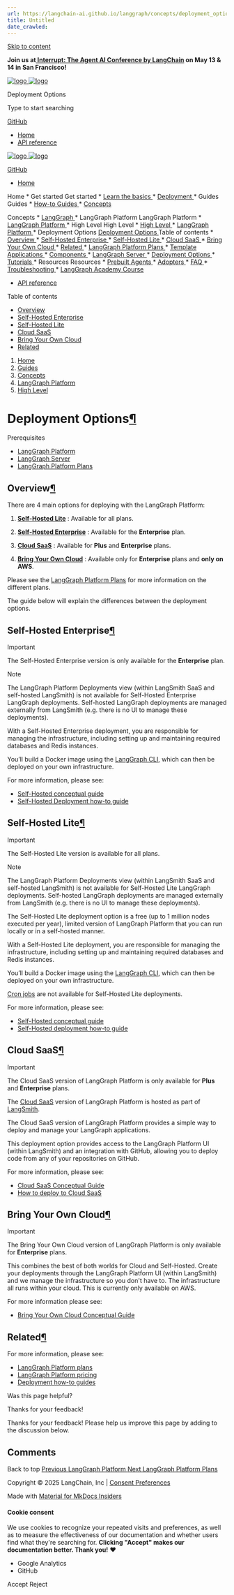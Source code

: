 ```yaml
---
url: https://langchain-ai.github.io/langgraph/concepts/deployment_options/
title: Untitled
date_crawled: 
---
```


[ Skip to content ](https://langchain-ai.github.io/langgraph/concepts/deployment_options/#deployment-options)

**Join us at[ Interrupt: The Agent AI Conference by LangChain](https://interrupt.langchain.com/) on May 13 & 14 in San Francisco!**

[ ![logo](https://langchain-ai.github.io/langgraph/static/wordmark_dark.svg) ![logo](https://langchain-ai.github.io/langgraph/static/wordmark_light.svg) ](https://langchain-ai.github.io/langgraph/)

Deployment Options 

[ ](https://langchain-ai.github.io/langgraph/concepts/deployment_options/?q= "Share")

Type to start searching

[ GitHub  ](https://github.com/langchain-ai/langgraph "Go to repository")

  * [ Home ](https://langchain-ai.github.io/langgraph/)
  * [ API reference ](https://langchain-ai.github.io/langgraph/reference/graphs/)



[ ![logo](https://langchain-ai.github.io/langgraph/static/wordmark_dark.svg) ![logo](https://langchain-ai.github.io/langgraph/static/wordmark_light.svg) ](https://langchain-ai.github.io/langgraph/)

[ GitHub  ](https://github.com/langchain-ai/langgraph "Go to repository")

  * [ Home  ](https://langchain-ai.github.io/langgraph/)

Home 
    * Get started  Get started 
      * [ Learn the basics  ](https://langchain-ai.github.io/langgraph/tutorials/introduction/)
      * [ Deployment  ](https://langchain-ai.github.io/langgraph/tutorials/deployment/)
    * Guides  Guides 
      * [ How-to Guides  ](https://langchain-ai.github.io/langgraph/how-tos/)
      * [ Concepts  ](https://langchain-ai.github.io/langgraph/concepts/)

Concepts 
        * [ LangGraph  ](https://langchain-ai.github.io/langgraph/concepts#langgraph)
        * LangGraph Platform  LangGraph Platform 
          * [ LangGraph Platform  ](https://langchain-ai.github.io/langgraph/concepts#langgraph-platform)
          * High Level  High Level 
            * [ High Level  ](https://langchain-ai.github.io/langgraph/concepts#high-level)
            * [ LangGraph Platform  ](https://langchain-ai.github.io/langgraph/concepts/langgraph_platform/)
            * Deployment Options  [ Deployment Options  ](https://langchain-ai.github.io/langgraph/concepts/deployment_options/) Table of contents 
              * [ Overview  ](https://langchain-ai.github.io/langgraph/concepts/deployment_options/#overview)
              * [ Self-Hosted Enterprise  ](https://langchain-ai.github.io/langgraph/concepts/deployment_options/#self-hosted-enterprise)
              * [ Self-Hosted Lite  ](https://langchain-ai.github.io/langgraph/concepts/deployment_options/#self-hosted-lite)
              * [ Cloud SaaS  ](https://langchain-ai.github.io/langgraph/concepts/deployment_options/#cloud-saas)
              * [ Bring Your Own Cloud  ](https://langchain-ai.github.io/langgraph/concepts/deployment_options/#bring-your-own-cloud)
              * [ Related  ](https://langchain-ai.github.io/langgraph/concepts/deployment_options/#related)
            * [ LangGraph Platform Plans  ](https://langchain-ai.github.io/langgraph/concepts/plans/)
            * [ Template Applications  ](https://langchain-ai.github.io/langgraph/concepts/template_applications/)
          * [ Components  ](https://langchain-ai.github.io/langgraph/concepts#components)
          * [ LangGraph Server  ](https://langchain-ai.github.io/langgraph/concepts#langgraph-server)
          * [ Deployment Options  ](https://langchain-ai.github.io/langgraph/concepts#deployment-options)
      * [ Tutorials  ](https://langchain-ai.github.io/langgraph/tutorials/)
    * Resources  Resources 
      * [ Prebuilt Agents  ](https://langchain-ai.github.io/langgraph/prebuilt/)
      * [ Adopters  ](https://langchain-ai.github.io/langgraph/adopters/)
      * [ FAQ  ](https://langchain-ai.github.io/langgraph/concepts/faq/)
      * [ Troubleshooting  ](https://langchain-ai.github.io/langgraph/troubleshooting/errors/)
      * [ LangGraph Academy Course  ](https://academy.langchain.com/courses/intro-to-langgraph)
  * [ API reference  ](https://langchain-ai.github.io/langgraph/reference/graphs/)



Table of contents 

  * [ Overview  ](https://langchain-ai.github.io/langgraph/concepts/deployment_options/#overview)
  * [ Self-Hosted Enterprise  ](https://langchain-ai.github.io/langgraph/concepts/deployment_options/#self-hosted-enterprise)
  * [ Self-Hosted Lite  ](https://langchain-ai.github.io/langgraph/concepts/deployment_options/#self-hosted-lite)
  * [ Cloud SaaS  ](https://langchain-ai.github.io/langgraph/concepts/deployment_options/#cloud-saas)
  * [ Bring Your Own Cloud  ](https://langchain-ai.github.io/langgraph/concepts/deployment_options/#bring-your-own-cloud)
  * [ Related  ](https://langchain-ai.github.io/langgraph/concepts/deployment_options/#related)



  1. [ Home  ](https://langchain-ai.github.io/langgraph/)
  2. [ Guides  ](https://langchain-ai.github.io/langgraph/how-tos/)
  3. [ Concepts  ](https://langchain-ai.github.io/langgraph/concepts/)
  4. [ LangGraph Platform  ](https://langchain-ai.github.io/langgraph/concepts#langgraph-platform)
  5. [ High Level  ](https://langchain-ai.github.io/langgraph/concepts#high-level)

[ ](https://github.com/langchain-ai/langgraph/edit/main/docs/docs/concepts/deployment_options.md "Edit this page")

# Deployment Options[¶](https://langchain-ai.github.io/langgraph/concepts/deployment_options/#deployment-options "Permanent link")

Prerequisites

  * [LangGraph Platform](https://langchain-ai.github.io/langgraph/concepts/langgraph_platform/)
  * [LangGraph Server](https://langchain-ai.github.io/langgraph/concepts/langgraph_server/)
  * [LangGraph Platform Plans](https://langchain-ai.github.io/langgraph/concepts/plans/)



## Overview[¶](https://langchain-ai.github.io/langgraph/concepts/deployment_options/#overview "Permanent link")

There are 4 main options for deploying with the LangGraph Platform:

  1. **[Self-Hosted Lite](https://langchain-ai.github.io/langgraph/concepts/deployment_options/#self-hosted-lite)** : Available for all plans.

  2. **[Self-Hosted Enterprise](https://langchain-ai.github.io/langgraph/concepts/deployment_options/#self-hosted-enterprise)** : Available for the **Enterprise** plan.

  3. **[Cloud SaaS](https://langchain-ai.github.io/langgraph/concepts/deployment_options/#cloud-saas)** : Available for **Plus** and **Enterprise** plans.

  4. **[Bring Your Own Cloud](https://langchain-ai.github.io/langgraph/concepts/deployment_options/#bring-your-own-cloud)** : Available only for **Enterprise** plans and **only on AWS**.




Please see the [LangGraph Platform Plans](https://langchain-ai.github.io/langgraph/concepts/plans/) for more information on the different plans.

The guide below will explain the differences between the deployment options.

## Self-Hosted Enterprise[¶](https://langchain-ai.github.io/langgraph/concepts/deployment_options/#self-hosted-enterprise "Permanent link")

Important

The Self-Hosted Enterprise version is only available for the **Enterprise** plan.

Note

The LangGraph Platform Deployments view (within LangSmith SaaS and self-hosted LangSmith) is not available for Self-Hosted Enterprise LangGraph deployments. Self-hosted LangGraph deployments are managed externally from LangSmith (e.g. there is no UI to manage these deployments).

With a Self-Hosted Enterprise deployment, you are responsible for managing the infrastructure, including setting up and maintaining required databases and Redis instances.

You’ll build a Docker image using the [LangGraph CLI](https://langchain-ai.github.io/langgraph/concepts/langgraph_cli/), which can then be deployed on your own infrastructure.

For more information, please see:

  * [Self-Hosted conceptual guide](https://langchain-ai.github.io/langgraph/concepts/self_hosted/)
  * [Self-Hosted Deployment how-to guide](https://langchain-ai.github.io/langgraph/how-tos/deploy-self-hosted/)



## Self-Hosted Lite[¶](https://langchain-ai.github.io/langgraph/concepts/deployment_options/#self-hosted-lite "Permanent link")

Important

The Self-Hosted Lite version is available for all plans.

Note

The LangGraph Platform Deployments view (within LangSmith SaaS and self-hosted LangSmith) is not available for Self-Hosted Lite LangGraph deployments. Self-hosted LangGraph deployments are managed externally from LangSmith (e.g. there is no UI to manage these deployments).

The Self-Hosted Lite deployment option is a free (up to 1 million nodes executed per year), limited version of LangGraph Platform that you can run locally or in a self-hosted manner.

With a Self-Hosted Lite deployment, you are responsible for managing the infrastructure, including setting up and maintaining required databases and Redis instances.

You’ll build a Docker image using the [LangGraph CLI](https://langchain-ai.github.io/langgraph/concepts/langgraph_cli/), which can then be deployed on your own infrastructure.

[Cron jobs](https://langchain-ai.github.io/langgraph/cloud/how-tos/cron_jobs/) are not available for Self-Hosted Lite deployments.

For more information, please see:

  * [Self-Hosted conceptual guide](https://langchain-ai.github.io/langgraph/concepts/self_hosted/)
  * [Self-Hosted deployment how-to guide](https://langchain-ai.github.io/langgraph/how-tos/deploy-self-hosted/)



## Cloud SaaS[¶](https://langchain-ai.github.io/langgraph/concepts/deployment_options/#cloud-saas "Permanent link")

Important

The Cloud SaaS version of LangGraph Platform is only available for **Plus** and **Enterprise** plans.

The [Cloud SaaS](https://langchain-ai.github.io/langgraph/concepts/langgraph_cloud/) version of LangGraph Platform is hosted as part of [LangSmith](https://smith.langchain.com/).

The Cloud SaaS version of LangGraph Platform provides a simple way to deploy and manage your LangGraph applications.

This deployment option provides access to the LangGraph Platform UI (within LangSmith) and an integration with GitHub, allowing you to deploy code from any of your repositories on GitHub.

For more information, please see:

  * [Cloud SaaS Conceptual Guide](https://langchain-ai.github.io/langgraph/concepts/langgraph_cloud/)
  * [How to deploy to Cloud SaaS](https://langchain-ai.github.io/langgraph/cloud/deployment/cloud/)



## Bring Your Own Cloud[¶](https://langchain-ai.github.io/langgraph/concepts/deployment_options/#bring-your-own-cloud "Permanent link")

Important

The Bring Your Own Cloud version of LangGraph Platform is only available for **Enterprise** plans.

This combines the best of both worlds for Cloud and Self-Hosted. Create your deployments through the LangGraph Platform UI (within LangSmith) and we manage the infrastructure so you don't have to. The infrastructure all runs within your cloud. This is currently only available on AWS.

For more information please see:

  * [Bring Your Own Cloud Conceptual Guide](https://langchain-ai.github.io/langgraph/concepts/bring_your_own_cloud/)



## Related[¶](https://langchain-ai.github.io/langgraph/concepts/deployment_options/#related "Permanent link")

For more information, please see:

  * [LangGraph Platform plans](https://langchain-ai.github.io/langgraph/concepts/plans/)
  * [LangGraph Platform pricing](https://www.langchain.com/langgraph-platform-pricing)
  * [Deployment how-to guides](https://langchain-ai.github.io/langgraph/how-tos/#deployment)

Was this page helpful? 

Thanks for your feedback! 

Thanks for your feedback! Please help us improve this page by adding to the discussion below. 

## Comments

Back to top  [ Previous  LangGraph Platform  ](https://langchain-ai.github.io/langgraph/concepts/langgraph_platform/) [ Next  LangGraph Platform Plans  ](https://langchain-ai.github.io/langgraph/concepts/plans/)

Copyright © 2025 LangChain, Inc | [Consent Preferences](https://langchain-ai.github.io/langgraph/concepts/deployment_options/#__consent)

Made with [ Material for MkDocs Insiders ](https://squidfunk.github.io/mkdocs-material/)

[ ](https://langchain-ai.github.io/langgraphjs/ "langchain-ai.github.io") [ ](https://github.com/langchain-ai/langgraph "github.com") [ ](https://twitter.com/LangChainAI "twitter.com")

#### Cookie consent

We use cookies to recognize your repeated visits and preferences, as well as to measure the effectiveness of our documentation and whether users find what they're searching for. **Clicking "Accept" makes our documentation better. Thank you!** ❤️

  * Google Analytics 
  * GitHub 



Accept Reject
